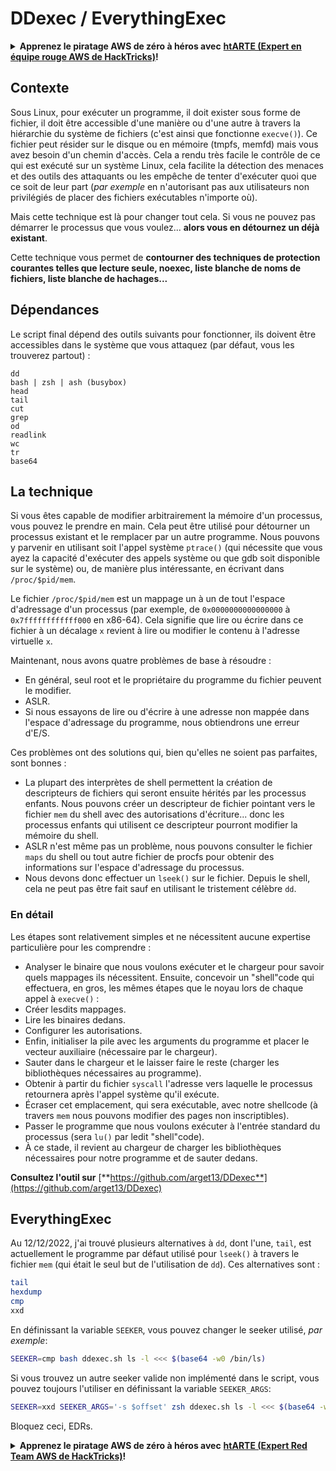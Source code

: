 # DDexec / EverythingExec

<details>

<summary><strong>Apprenez le piratage AWS de zéro à héros avec</strong> <a href="https://training.hacktricks.xyz/courses/arte"><strong>htARTE (Expert en équipe rouge AWS de HackTricks)</strong></a><strong>!</strong></summary>

Autres façons de soutenir HackTricks :

* Si vous souhaitez voir votre **entreprise annoncée dans HackTricks** ou **télécharger HackTricks en PDF**, consultez les [**PLANS D'ABONNEMENT**](https://github.com/sponsors/carlospolop) !
* Obtenez le [**swag officiel PEASS & HackTricks**](https://peass.creator-spring.com)
* Découvrez [**La famille PEASS**](https://opensea.io/collection/the-peass-family), notre collection exclusive de [**NFTs**](https://opensea.io/collection/the-peass-family)
* **Rejoignez le** 💬 [**groupe Discord**](https://discord.gg/hRep4RUj7f) ou le [**groupe Telegram**](https://t.me/peass) ou **suivez-nous** sur **Twitter** 🐦 [**@hacktricks_live**](https://twitter.com/hacktricks_live)**.**
* **Partagez vos astuces de piratage en soumettant des PR aux** [**HackTricks**](https://github.com/carlospolop/hacktricks) et [**HackTricks Cloud**](https://github.com/carlospolop/hacktricks-cloud) dépôts GitHub.

</details>

## Contexte

Sous Linux, pour exécuter un programme, il doit exister sous forme de fichier, il doit être accessible d'une manière ou d'une autre à travers la hiérarchie du système de fichiers (c'est ainsi que fonctionne `execve()`). Ce fichier peut résider sur le disque ou en mémoire (tmpfs, memfd) mais vous avez besoin d'un chemin d'accès. Cela a rendu très facile le contrôle de ce qui est exécuté sur un système Linux, cela facilite la détection des menaces et des outils des attaquants ou les empêche de tenter d'exécuter quoi que ce soit de leur part (_par exemple_ en n'autorisant pas aux utilisateurs non privilégiés de placer des fichiers exécutables n'importe où).

Mais cette technique est là pour changer tout cela. Si vous ne pouvez pas démarrer le processus que vous voulez... **alors vous en détournez un déjà existant**.

Cette technique vous permet de **contourner des techniques de protection courantes telles que lecture seule, noexec, liste blanche de noms de fichiers, liste blanche de hachages...**

## Dépendances

Le script final dépend des outils suivants pour fonctionner, ils doivent être accessibles dans le système que vous attaquez (par défaut, vous les trouverez partout) :
```
dd
bash | zsh | ash (busybox)
head
tail
cut
grep
od
readlink
wc
tr
base64
```
## La technique

Si vous êtes capable de modifier arbitrairement la mémoire d'un processus, vous pouvez le prendre en main. Cela peut être utilisé pour détourner un processus existant et le remplacer par un autre programme. Nous pouvons y parvenir en utilisant soit l'appel système `ptrace()` (qui nécessite que vous ayez la capacité d'exécuter des appels système ou que gdb soit disponible sur le système) ou, de manière plus intéressante, en écrivant dans `/proc/$pid/mem`.

Le fichier `/proc/$pid/mem` est un mappage un à un de tout l'espace d'adressage d'un processus (par exemple, de `0x0000000000000000` à `0x7ffffffffffff000` en x86-64). Cela signifie que lire ou écrire dans ce fichier à un décalage `x` revient à lire ou modifier le contenu à l'adresse virtuelle `x`.

Maintenant, nous avons quatre problèmes de base à résoudre :

- En général, seul root et le propriétaire du programme du fichier peuvent le modifier.
- ASLR.
- Si nous essayons de lire ou d'écrire à une adresse non mappée dans l'espace d'adressage du programme, nous obtiendrons une erreur d'E/S.

Ces problèmes ont des solutions qui, bien qu'elles ne soient pas parfaites, sont bonnes :

- La plupart des interprètes de shell permettent la création de descripteurs de fichiers qui seront ensuite hérités par les processus enfants. Nous pouvons créer un descripteur de fichier pointant vers le fichier `mem` du shell avec des autorisations d'écriture... donc les processus enfants qui utilisent ce descripteur pourront modifier la mémoire du shell.
- ASLR n'est même pas un problème, nous pouvons consulter le fichier `maps` du shell ou tout autre fichier de procfs pour obtenir des informations sur l'espace d'adressage du processus.
- Nous devons donc effectuer un `lseek()` sur le fichier. Depuis le shell, cela ne peut pas être fait sauf en utilisant le tristement célèbre `dd`.

### En détail

Les étapes sont relativement simples et ne nécessitent aucune expertise particulière pour les comprendre :

- Analyser le binaire que nous voulons exécuter et le chargeur pour savoir quels mappages ils nécessitent. Ensuite, concevoir un "shell"code qui effectuera, en gros, les mêmes étapes que le noyau lors de chaque appel à `execve()` :
- Créer lesdits mappages.
- Lire les binaires dedans.
- Configurer les autorisations.
- Enfin, initialiser la pile avec les arguments du programme et placer le vecteur auxiliaire (nécessaire par le chargeur).
- Sauter dans le chargeur et le laisser faire le reste (charger les bibliothèques nécessaires au programme).
- Obtenir à partir du fichier `syscall` l'adresse vers laquelle le processus retournera après l'appel système qu'il exécute.
- Écraser cet emplacement, qui sera exécutable, avec notre shellcode (à travers `mem` nous pouvons modifier des pages non inscriptibles).
- Passer le programme que nous voulons exécuter à l'entrée standard du processus (sera `lu()` par ledit "shell"code).
- À ce stade, il revient au chargeur de charger les bibliothèques nécessaires pour notre programme et de sauter dedans.

**Consultez l'outil sur** [**https://github.com/arget13/DDexec**](https://github.com/arget13/DDexec)

## EverythingExec

Au 12/12/2022, j'ai trouvé plusieurs alternatives à `dd`, dont l'une, `tail`, est actuellement le programme par défaut utilisé pour `lseek()` à travers le fichier `mem` (qui était le seul but de l'utilisation de `dd`). Ces alternatives sont :
```bash
tail
hexdump
cmp
xxd
```
En définissant la variable `SEEKER`, vous pouvez changer le seeker utilisé, _par exemple_:
```bash
SEEKER=cmp bash ddexec.sh ls -l <<< $(base64 -w0 /bin/ls)
```
Si vous trouvez un autre seeker valide non implémenté dans le script, vous pouvez toujours l'utiliser en définissant la variable `SEEKER_ARGS`:
```bash
SEEKER=xxd SEEKER_ARGS='-s $offset' zsh ddexec.sh ls -l <<< $(base64 -w0 /bin/ls)
```
Bloquez ceci, EDRs.

<details>

<summary><strong>Apprenez le piratage AWS de zéro à héros avec</strong> <a href="https://training.hacktricks.xyz/courses/arte"><strong>htARTE (Expert Red Team AWS de HackTricks)</strong></a><strong>!</strong></summary>

D'autres façons de soutenir HackTricks :

* Si vous souhaitez voir votre **entreprise annoncée dans HackTricks** ou **télécharger HackTricks en PDF**, consultez les [**PLANS D'ABONNEMENT**](https://github.com/sponsors/carlospolop)!
* Obtenez le [**swag officiel PEASS & HackTricks**](https://peass.creator-spring.com)
* Découvrez [**La famille PEASS**](https://opensea.io/collection/the-peass-family), notre collection exclusive de [**NFTs**](https://opensea.io/collection/the-peass-family)
* **Rejoignez le** 💬 [**groupe Discord**](https://discord.gg/hRep4RUj7f) ou le [**groupe Telegram**](https://t.me/peass) ou **suivez-nous** sur **Twitter** 🐦 [**@hacktricks_live**](https://twitter.com/hacktricks_live)**.**
* **Partagez vos astuces de piratage en soumettant des PR aux** [**HackTricks**](https://github.com/carlospolop/hacktricks) et [**HackTricks Cloud**](https://github.com/carlospolop/hacktricks-cloud) dépôts GitHub.

</details>

